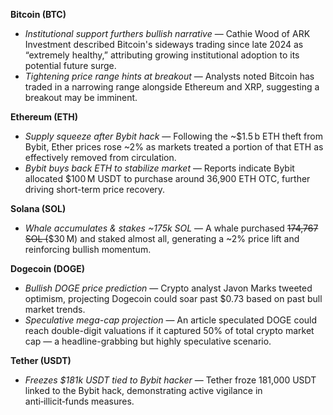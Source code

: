 **Bitcoin (BTC)**

- *Institutional support furthers bullish narrative* — Cathie Wood of ARK Investment described Bitcoin's sideways trading since late 2024 as “extremely healthy,” attributing growing institutional adoption to its potential future surge.
- *Tightening price range hints at breakout* — Analysts noted Bitcoin has traded in a narrowing range alongside Ethereum and XRP, suggesting a breakout may be imminent.

**Ethereum (ETH)**

- *Supply squeeze after Bybit hack* — Following the ~$1.5 b ETH theft from Bybit, Ether prices rose ~2% as markets treated a portion of that ETH as effectively removed from circulation.
- *Bybit buys back ETH to stabilize market* — Reports indicate Bybit allocated $100 M USDT to purchase around 36,900 ETH OTC, further driving short-term price recovery.

**Solana (SOL)**

- *Whale accumulates & stakes ~175k SOL* — A whale purchased ~~174,767 SOL (~~$30 M) and staked almost all, generating a ~2% price lift and reinforcing bullish momentum.

**Dogecoin (DOGE)**

- *Bullish DOGE price prediction* — Crypto analyst Javon Marks tweeted optimism, projecting Dogecoin could soar past $0.73 based on past bull market trends.
- *Speculative mega-cap projection* — An article speculated DOGE could reach double-digit valuations if it captured 50% of total crypto market cap — a headline-grabbing but highly speculative scenario.

**Tether (USDT)**

- *Freezes $181k USDT tied to Bybit hacker* — Tether froze 181,000 USDT linked to the Bybit hack, demonstrating active vigilance in anti‑illicit‑funds measures.